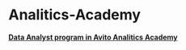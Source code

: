 # Analitics-Academy
**[Data Analyst program in Avito Analitics Academy](https://avito-analytics-academy.ru/)**



